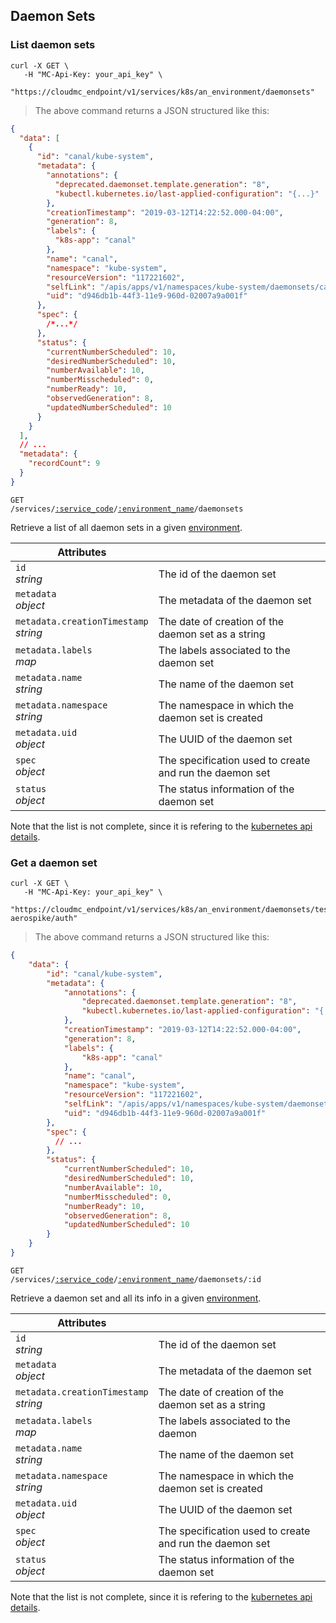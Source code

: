 ## Daemon Sets

<!-------------------- LIST DAEMON SETS -------------------->

### List daemon sets

```shell
curl -X GET \
   -H "MC-Api-Key: your_api_key" \
   "https://cloudmc_endpoint/v1/services/k8s/an_environment/daemonsets"
```

> The above command returns a JSON structured like this:

```json
{
  "data": [
    {
      "id": "canal/kube-system",
      "metadata": {
        "annotations": {
          "deprecated.daemonset.template.generation": "8",
          "kubectl.kubernetes.io/last-applied-configuration": "{...}"
        },
        "creationTimestamp": "2019-03-12T14:22:52.000-04:00",
        "generation": 8,
        "labels": {
          "k8s-app": "canal"
        },
        "name": "canal",
        "namespace": "kube-system",
        "resourceVersion": "117221602",
        "selfLink": "/apis/apps/v1/namespaces/kube-system/daemonsets/canal",
        "uid": "d946db1b-44f3-11e9-960d-02007a9a001f"
      },
      "spec": {
        /*...*/
      },
      "status": {
        "currentNumberScheduled": 10,
        "desiredNumberScheduled": 10,
        "numberAvailable": 10,
        "numberMisscheduled": 0,
        "numberReady": 10,
        "observedGeneration": 8,
        "updatedNumberScheduled": 10
      }
    }
  ],
  // ...
  "metadata": {
    "recordCount": 9
  }
}
```

<code>GET /services/<a href="#administration-service-connections">:service_code</a>/<a href="#administration-environments">:environment_name</a>/daemonsets</code>

Retrieve a list of all daemon sets in a given [environment](#administration-environments).

| Attributes                                 | &nbsp;                                                  |
| ------------------------------------------ | ------------------------------------------------------- |
| `id` <br/>_string_                         | The id of the daemon set                                |
| `metadata` <br/>_object_                   | The metadata of the daemon set                          |
| `metadata.creationTimestamp` <br/>_string_ | The date of creation of the daemon set as a string      |
| `metadata.labels` <br/>_map_               | The labels associated to the daemon set                 |
| `metadata.name` <br/>_string_              | The name of the daemon set                              |
| `metadata.namespace` <br/>_string_         | The namespace in which the daemon set is created        |
| `metadata.uid` <br/>_object_               | The UUID of the daemon set                              |
| `spec`<br/>_object_                        | The specification used to create and run the daemon set |
| `status`<br/>_object_                      | The status information of the daemon set                |

Note that the list is not complete, since it is refering to the [kubernetes api details](https://github.com/kubernetes/community/blob/master/contributors/devel/sig-architecture/api-conventions.md).

<!-------------------- GET A DAEMON SET -------------------->

### Get a daemon set

```shell
curl -X GET \
   -H "MC-Api-Key: your_api_key" \
   "https://cloudmc_endpoint/v1/services/k8s/an_environment/daemonsets/test-aerospike/auth"
```

> The above command returns a JSON structured like this:

```json
{
    "data": {
        "id": "canal/kube-system",
        "metadata": {
            "annotations": {
                "deprecated.daemonset.template.generation": "8",
                "kubectl.kubernetes.io/last-applied-configuration": "{...}"
            },
            "creationTimestamp": "2019-03-12T14:22:52.000-04:00",
            "generation": 8,
            "labels": {
                "k8s-app": "canal"
            },
            "name": "canal",
            "namespace": "kube-system",
            "resourceVersion": "117221602",
            "selfLink": "/apis/apps/v1/namespaces/kube-system/daemonsets/canal",
            "uid": "d946db1b-44f3-11e9-960d-02007a9a001f"
        },
        "spec": {
          // ...
        },
        "status": {
            "currentNumberScheduled": 10,
            "desiredNumberScheduled": 10,
            "numberAvailable": 10,
            "numberMisscheduled": 0,
            "numberReady": 10,
            "observedGeneration": 8,
            "updatedNumberScheduled": 10
        }
    }
}
```

<code>GET /services/<a href="#administration-service-connections">:service_code</a>/<a href="#administration-environments">:environment_name</a>/daemonsets/:id</code>

Retrieve a daemon set and all its info in a given [environment](#administration-environments).

| Attributes                                 | &nbsp;                                                          |
| ------------------------------------------ | --------------------------------------------------------------- |
| `id` <br/>_string_                         | The id of the daemon set                                        |
| `metadata` <br/>_object_                   | The metadata of the daemon set                                  |
| `metadata.creationTimestamp` <br/>_string_ | The date of creation of the daemon set as a string              |
| `metadata.labels` <br/>_map_               | The labels associated to the daemon                             |
| `metadata.name` <br/>_string_              | The name of the daemon set                                      |
| `metadata.namespace` <br/>_string_         | The namespace in which the daemon set is created                |
| `metadata.uid` <br/>_object_               | The UUID of the daemon set                                      |
| `spec`<br/>_object_                        | The specification used to create and run the daemon set         |
| `status`<br/>_object_                      | The status information of the daemon set                        |

Note that the list is not complete, since it is refering to the [kubernetes api details](https://github.com/kubernetes/community/blob/master/contributors/devel/sig-architecture/api-conventions.md).
